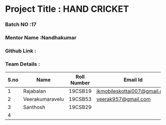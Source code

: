 # Project Title : HAND CRICKET
### Batch NO :17
### Mentor Name :Nandhakumar
### Github Link : 
### Team Details :
| S.no  | Name  | Roll Number  | Email Id  |
|-------|-------|--------------|-----------|
| 1  |Rajabalan|19CSB19   |jkmobileskottai007@gmail.com   |
|  2 |Veerakumaravelu   |19CSB53   |veerak957@gmail.com   |
| 3  |Santhosh   |19CSB29   |   |
| 4  |   |   |   |